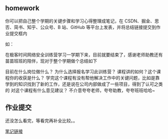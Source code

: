 ## homework
你可以把自己整个学期的关键步骤和学习心得整理成笔记，在 CSDN、掘金、思否、简书、知乎、公众号、B 站、GitHub 等平台上发表，并将总结链接提交到作业提交框内

如：

在极客时间网络安全训练营学习一学期下来，目前就要结束了，感谢老师助教还有苗苗班班的陪伴，现对于整个学期做个总结如下

目前在什么岗位做什么？
为什么选择报名学习此训练营？
课程讲的如何？这个课程你的收获是什么？
学完这个课程有没有帮他解决工作中的关键问题，比如是靠学到的知识找到了新的工作，还是说在公司内部做成了一些项目，得到了认可之类的
对这个课程有什么意见建议？
不介意夸夸老师，夸夸助教，夸夸班班哈哈~
## 作业提交
还没怎么看完，等看完再补全比较。。


[笔记链接](https://www.yuque.com/someecho/gbxyph/bqkan9u3v56rii0l)